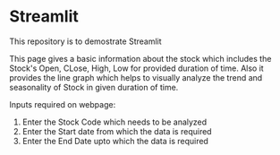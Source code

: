 # Streamlit
This repository is to demostrate Streamlit

This page gives a basic information about the stock which includes the Stock's Open, CLose, High, Low for provided duration of time.
Also it provides the line graph which helps to visually analyze the trend and seasonality of Stock in given duration of time.

Inputs required on webpage:
1. Enter the Stock Code which needs to be analyzed
2. Enter the Start date from which the data is required
3. Enter the End Date upto which the data is required
